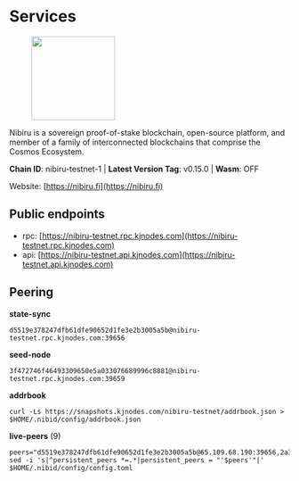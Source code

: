 # Services

<figure><img src="https://raw.githubusercontent.com/kj89/testnet_manuals/main/pingpub/logos/nibiru.png" width="150" alt=""><figcaption></figcaption></figure>

Nibiru is a sovereign proof-of-stake blockchain, open-source platform,  and member of a family of interconnected blockchains that comprise the Cosmos Ecosystem.

**Chain ID**: nibiru-testnet-1 | **Latest Version Tag**: v0.15.0 | **Wasm**: OFF

Website: [https://nibiru.fi](https://nibiru.fi)


## Public endpoints

* rpc: [https://nibiru-testnet.rpc.kjnodes.com](https://nibiru-testnet.rpc.kjnodes.com)
* api: [https://nibiru-testnet.api.kjnodes.com](https://nibiru-testnet.api.kjnodes.com)

## Peering

**state-sync**

```
d5519e378247dfb61dfe90652d1fe3e2b3005a5b@nibiru-testnet.rpc.kjnodes.com:39656
```

**seed-node**

```
3f472746f46493309650e5a033076689996c8881@nibiru-testnet.rpc.kjnodes.com:39659
```

**addrbook**
```
curl -Ls https://snapshots.kjnodes.com/nibiru-testnet/addrbook.json > $HOME/.nibid/config/addrbook.json
```

**live-peers** (9)
```
peers="d5519e378247dfb61dfe90652d1fe3e2b3005a5b@65.109.68.190:39656,2a333d36aa9c5d7fa0a4b143d6d33ed7c0336ebc@141.95.20.183:26656,83fbb17df9dd448a12ae059947a6eb35a9520bea@185.161.208.88:26656,c0b22a7b64c287f8b0c4f4ac19001d195199d146@65.108.105.36:28656,6b463fa626f047c7fbdffe7715d89bde6d7c5d98@84.52.99.180:26656,de147f2c8ddd0bbe8bbdf997015a2dc62ce4846d@185.135.137.238:26656,74ac9089831532f9b4d13b7dee96503e109b7d5a@2.58.82.126:26651,e43637dd28bb6674ddf40fab74c53f8a1e0829f4@95.111.254.87:26656,eae52d0dac43cd73e09e5ab2bd2ca2af6706dbca@178.79.133.241:26656"
sed -i 's|^persistent_peers *=.*|persistent_peers = "'$peers'"|' $HOME/.nibid/config/config.toml
```
